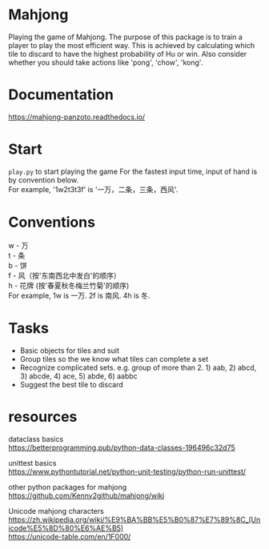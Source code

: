 # Mahjong
Playing the game of Mahjong. The purpose of this package is to train a player to play the most efficient way. This is achieved by calculating which tile to discard to have the highest probability of Hu or win. Also consider whether you should take actions like 'pong', 'chow', 'kong'. 

# Documentation
https://mahjong-panzoto.readthedocs.io/

# Start
`play.py` to start playing the game
For the fastest input time, input of hand is by convention below.  
For example, '1w2t3t3f' is '一万，二条，三条，西风'.

# Conventions
w - 万  
t - 条  
b - 饼  
f - 风（按'东南西北中发白'的顺序）  
h - 花牌 (按'春夏秋冬梅兰竹菊'的顺序)  
For example, 1w is 一万. 2f is 南风. 4h is 冬.

# Tasks
* Basic objects for tiles and suit
* Group tiles so the we know what tiles can complete a set
* Recognize complicated sets. e.g. group of more than 2. 1) aab, 2) abcd, 3) abcde, 4) ace, 5) abde, 6) aabbc
* Suggest the best tile to discard

# resources
dataclass basics  
https://betterprogramming.pub/python-data-classes-196496c32d75

unittest basics  
https://www.pythontutorial.net/python-unit-testing/python-run-unittest/

other python packages for mahjong  
https://github.com/Kenny2github/mahjong/wiki

Unicode mahjong characters  
https://zh.wikipedia.org/wiki/%E9%BA%BB%E5%B0%87%E7%89%8C_(Unicode%E5%8D%80%E6%AE%B5)  
https://unicode-table.com/en/1F000/  
